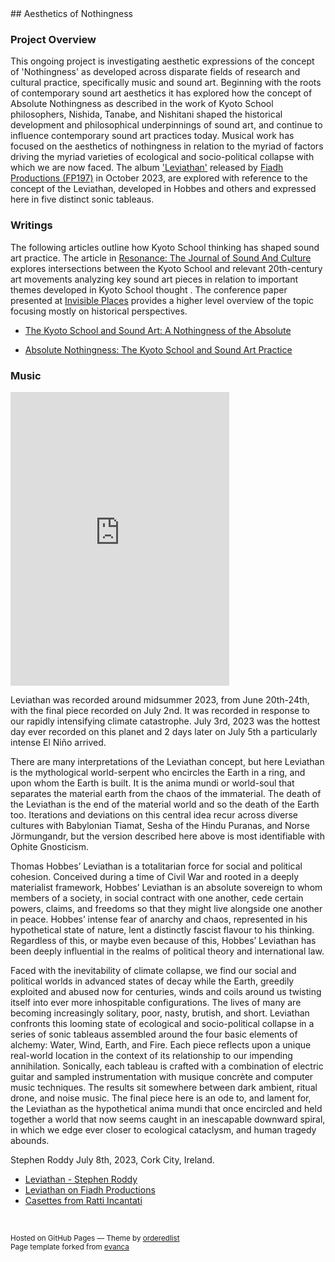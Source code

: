 <base target="_blank">
## Aesthetics of Nothingness

### Project Overview

This ongoing project is investigating aesthetic expressions of the concept of 'Nothingness' as developed across disparate fields of research and cultural practice, specifically music and sound art. Beginning with the roots of contemporary sound art aesthetics it has explored how the concept of Absolute Nothingness as described in the work of Kyoto School philosophers, Nishida, Tanabe, and Nishitani shaped the historical development and philosophical underpinnings of sound art, and continue to influence contemporary sound art practices today. 
Musical work has focused on the aesthetics of nothingness in relation to the myriad of factors driving the myriad varieties of ecological and socio-political collapse with which we are now faced. The album ['Leviathan'](https://stephenroddy.bandcamp.com/track/leviathan-2) released by [Fiadh Productions (FP197)](https://fiadh.bandcamp.com/album/leviathan) in October 2023, are explored with reference to the concept of the Leviathan, developed in Hobbes and others and expressed here in five distinct sonic tableaus.

### Writings

The following articles outline how Kyoto School thinking has shaped sound art practice.
The article in [Resonance: The Journal of Sound And Culture](https://online.ucpress.edu/res/article/4/1/69/195805/The-Kyoto-School-and-Sound-ArtA-Nothingness-of-the) explores intersections between the Kyoto School and relevant 20th-century art movements analyzing key sound art pieces in relation to important themes developed in Kyoto School thought .
The conference paper presented at [Invisible Places](http://invisibleplaces.org/) provides a higher level overview of the topic focusing mostly on historical perspectives.


* [The Kyoto School and Sound Art: A Nothingness of the Absolute](https://doi.org/10.1525/res.2023.4.1.69)

* [Absolute Nothingness: The Kyoto School and Sound Art Practice](
https://www.researchgate.net/publication/318115471_Absolute_Nothingness_The_Kyoto_School_and_Sound_Art_Practice)


### Music

<iframe style="border: 0; width: 350px; height: 470px;" src="https://bandcamp.com/EmbeddedPlayer/album=205411815/size=large/bgcol=ffffff/linkcol=0687f5/tracklist=false/transparent=true/" seamless><a href="https://stephenroddy.bandcamp.com/album/leviathan">Leviathan by Stephen Roddy</a></iframe>



Leviathan was recorded around midsummer 2023, from June 20th-24th, with the final piece recorded on July 2nd. It was recorded in response to our rapidly intensifying climate catastrophe. July 3rd, 2023 was the hottest day ever recorded on this planet and 2 days later on July 5th a particularly intense El Niño arrived.

There are many interpretations of the Leviathan concept, but here Leviathan is the mythological world-serpent who encircles the Earth in a ring, and upon whom the Earth is built. It is the anima mundi or world-soul that separates the material earth from the chaos of the immaterial. The death of the Leviathan is the end of the material world and so the death of the Earth too. Iterations and deviations on this central idea recur across diverse cultures with Babylonian Tiamat, Sesha of the Hindu Puranas, and Norse Jörmungandr, but the version described here above is most identifiable with Ophite Gnosticism.

Thomas Hobbes’ Leviathan is a totalitarian force for social and political cohesion. Conceived during a time of Civil War and rooted in a deeply materialist framework, Hobbes’ Leviathan is an absolute sovereign to whom members of a society, in social contract with one another, cede certain powers, claims, and freedoms so that they might live alongside one another in peace. Hobbes’ intense fear of anarchy and chaos, represented in his hypothetical state of nature, lent a distinctly fascist flavour to his thinking. Regardless of this, or maybe even because of this, Hobbes’ Leviathan has been deeply influential in the realms of political theory and international law.

Faced with the inevitability of climate collapse, we find our social and political worlds in advanced states of decay while the Earth, greedily exploited and abused now for centuries, winds and coils around us twisting itself into ever more inhospitable configurations. The lives of many are becoming increasingly solitary, poor, nasty, brutish, and short.
Leviathan confronts this looming state of ecological and socio-political collapse in a series of sonic tableaus assembled around the four basic elements of alchemy: Water, Wind, Earth, and Fire. Each piece reflects upon a unique real-world location in the context of its relationship to our impending annihilation. Sonically, each tableau is crafted with a combination of electric guitar and sampled instrumentation with musique concrète and computer music techniques. The results sit somewhere between dark ambient, ritual drone, and noise music.
The final piece here is an ode to, and lament for, the Leviathan as the hypothetical anima mundi that once encircled and held together a world that now seems caught in an inescapable downward spiral, in which we edge ever closer to ecological cataclysm, and human tragedy abounds.

Stephen Roddy
July 8th, 2023,
Cork City,
Ireland.

* [Leviathan - Stephen Roddy ](https://stephenroddy.bandcamp.com/album/leviathan)
* [Leviathan on Fiadh Productions](https://fiadh.bandcamp.com/album/leviathan)
* [Casettes from Ratti Incantati ](https://rattiincantati.com/products/stephen-roddy-leviathan?_pos=1&_sid=e4c94a8ba)

<br />
<p><small>Hosted on GitHub Pages &mdash; Theme by <a href="https://github.com/orderedlist">orderedlist</a><br />
Page template forked from <a href="https://github.com/evanca/quick-portfolio">evanca</a></small></p>